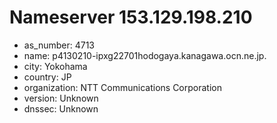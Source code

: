 # Nameserver 153.129.198.210

* as_number: 4713
* name: p4130210-ipxg22701hodogaya.kanagawa.ocn.ne.jp.
* city: Yokohama
* country: JP
* organization: NTT Communications Corporation
* version: Unknown
* dnssec: Unknown
